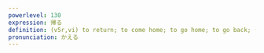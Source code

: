 ```yaml
---
powerlevel: 130
expression: 帰る
definition: (v5r,vi) to return; to come home; to go home; to go back; (of a guest, customer, etc.) to leave; (of a baseball player rounding the bases) to get home; (P)
pronunciation: かえる
---
```

